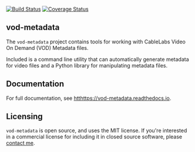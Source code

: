 [![Build Status](https://travis-ci.org/bbayles/vod_metadata.svg?branch=master)](https://travis-ci.org/bbayles/vod_metadata)
[![Coverage Status](https://coveralls.io/repos/bbayles/vod_metadata/badge.svg?branch=master&service=github)](https://coveralls.io/github/bbayles/vod_metadata?branch=master)

## vod-metadata

The `vod-metadata` project contains tools for working with CableLabs Video On
Demand (VOD) Metadata files.


Included is a command line utility that can automatically generate metadata for
video files and a Python library for manipulating metadata files.

## Documentation

For full documentation, see [htthttps://vod-metadata.readthedocs.io](https://vod-metadata.readthedocs.io).


## Licensing

`vod-metadata` is open source, and uses the MIT license.
If you're interested in a commercial license for including it in closed source
software, please [contact me](bbayles@gmail.com).
